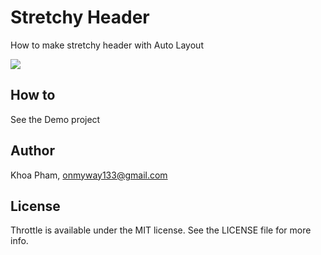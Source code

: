 # Stretchy Header
How to make stretchy header with Auto Layout

![](./Assets/Demo.gif)

## How to
See the Demo project

## Author

Khoa Pham, onmyway133@gmail.com

## License

Throttle is available under the MIT license. See the LICENSE file for more info.
